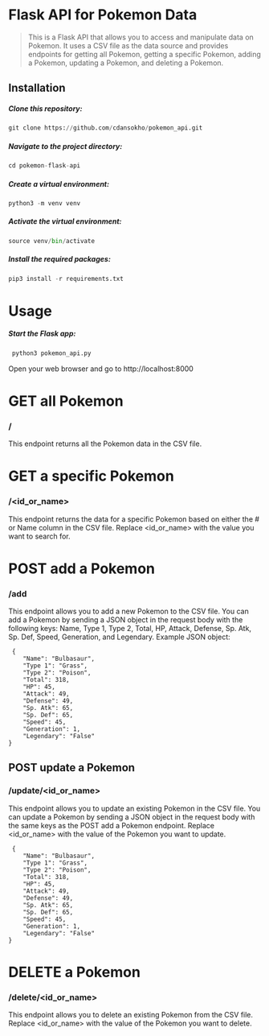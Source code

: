 # Flask API for Pokemon Data
> This is a Flask API that allows you to access and manipulate data on Pokemon. It uses a CSV file as the data source and provides endpoints for getting all Pokemon, getting a specific Pokemon, adding a Pokemon, updating a Pokemon, and deleting a Pokemon.

## Installation
##### Clone this repository: 
```py
git clone https://github.com/cdansokho/pokemon_api.git
```
##### Navigate to the project directory: 
```py
cd pokemon-flask-api
```
##### Create a virtual environment: 
```py
python3 -m venv venv
```
##### Activate the virtual environment:
```py
source venv/bin/activate
```

##### Install the required packages: 
```py
pip3 install -r requirements.txt
```

# Usage
##### Start the Flask app: 
```py
 python3 pokemon_api.py
```
Open your web browser and go to http://localhost:8000
# GET all Pokemon
### /
This endpoint returns all the Pokemon data in the CSV file.

# GET a specific Pokemon
### /<id_or_name>
This endpoint returns the data for a specific Pokemon based on either the # or Name column in the CSV file. 
Replace <id_or_name> with the value you want to search for.

# POST add a Pokemon
### /add
This endpoint allows you to add a new Pokemon to the CSV file. You can add a Pokemon by sending 
a JSON object in the request body with the following keys: Name, Type 1, Type 2, Total, HP, Attack,
Defense, Sp. Atk, Sp. Def, Speed, Generation, and Legendary. Example JSON object:
```
 {
    "Name": "Bulbasaur",
    "Type 1": "Grass",
    "Type 2": "Poison",
    "Total": 318,
    "HP": 45,
    "Attack": 49,
    "Defense": 49,
    "Sp. Atk": 65,
    "Sp. Def": 65,
    "Speed": 45,
    "Generation": 1,
    "Legendary": "False"
}
```

## POST update a Pokemon

### /update/<id_or_name>
This endpoint allows you to update an existing Pokemon in the CSV file. You can update a Pokemon
by sending a JSON object in the request body with the same keys as the POST add a Pokemon endpoint. Replace <id_or_name> with the value of the Pokemon you want to update.

```
 {
    "Name": "Bulbasaur",
    "Type 1": "Grass",
    "Type 2": "Poison",
    "Total": 318,
    "HP": 45,
    "Attack": 49,
    "Defense": 49,
    "Sp. Atk": 65,
    "Sp. Def": 65,
    "Speed": 45,
    "Generation": 1,
    "Legendary": "False"
}
```
# DELETE a Pokemon
### /delete/<id_or_name>
This endpoint allows you to delete an existing Pokemon from the CSV file. Replace <id_or_name>
with the value of the Pokemon you want to delete.
